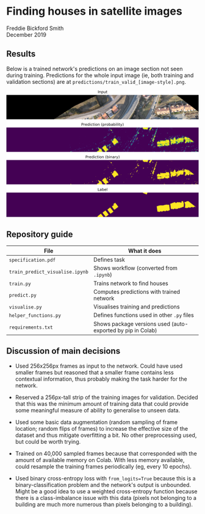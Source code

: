 # Finding houses in satellite images
Freddie Bickford Smith\
December 2019


## Results
Below is a trained network's predictions on an image section not seen during training. Predictions for the whole input image (ie, both training and validation sections) are at `predictions/train_valid_[image-style].png`.

![](/predictions/valid_comparison.png)


## Repository guide

File|What it does
-|-
`specification.pdf`|Defines task
`train_predict_visualise.ipynb`|Shows workflow (converted from `.ipynb`)
`train.py`|Trains network to find houses
`predict.py`|Computes predictions with trained network
`visualise.py`|Visualises training and predictions
`helper_functions.py`|Defines functions used in other `.py` files
`requirements.txt`|Shows package versions used (auto-exported by pip in Colab)


## Discussion of main decisions

- Used 256x256px frames as input to the network. Could have used smaller frames but reasoned that a smaller frame contains less contextual information, thus probably making the task harder for the network.

- Reserved a 256px-tall strip of the training images for validation. Decided that this was the minimum amount of training data that could provide some meaningful measure of ability to generalise to unseen data.

- Used some basic data augmentation (random sampling of frame location; random flips of frames) to increase the effective size of the dataset and thus mitigate overfitting a bit. No other preprocessing used, but could be worth trying.

- Trained on 40,000 sampled frames because that corresponded with the amount of available memory on Colab. With less memory available, could resample the training frames periodically (eg, every 10 epochs).

- Used binary cross-entropy loss with `from_logits=True` because this is a binary-classification problem and the network's output is unbounded. Might be a good idea to use a weighted cross-entropy function because there is a class-imbalance issue with this data (pixels not belonging to a building are much more numerous than pixels belonging to a building).
